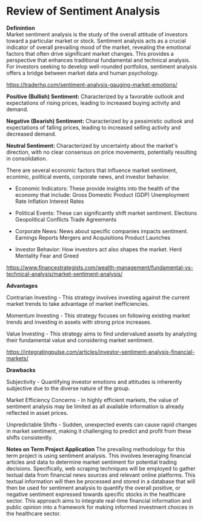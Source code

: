 # Review of Sentiment Analysis

**Definintion**<br>
Market sentiment analysis is the study of the overall attitude of investors toward a particular market or stock. Sentiment analysis acts as a crucial indicator of overall prevailing mood of the market, revealing the emotional factors that often drive significant market changes. This provides a perspective that enhances traditional fundamental and technical analysis. For investors seeking to develop well-rounded portfolios, sentiment analysis offers a bridge between market data and human psychology.

https://traderhq.com/sentiment-analysis-gauging-market-emotions/

**Positive (Bullish) Sentiment:** Characterized by a favorable outlook and expectations of rising prices, leading to increased buying activity and demand.

**Negative (Bearish) Sentiment:** Characterized by a pessimistic outlook and expectations of falling prices, leading to increased selling activity and decreased demand.

**Neutral Sentiment:** Characterized by uncertainty about the market's direction, with no clear consensus on price movements, potentially resulting in consolidation.

There are several economic factors that influence market sentiment, econimic, political events, corporate news, and investor behavior.

- Economic Indicators: These provide insights into the health of the economy that include:
    Gross Domestic Product (GDP)
    Unemployment Rate
    Inflation
    Interest Rates

- Political Events: These can significantly shift market sentiment.
    Elections
    Geopolitical Conflicts
    Trade Agreements

- Corporate News: News about specific companies impacts sentiment.
    Earnings Reports 
    Mergers and Acquisitions
    Product Launches

- Investor Behavior: How investors act also shapes the market.
    Herd Mentality
    Fear and Greed

https://www.financestrategists.com/wealth-management/fundamental-vs-technical-analysis/market-sentiment-analysis/

**Advantages**

Contrarian Investing - This strategy involves investing against the current market trends to take advantage of market inefficiencies.

Momentum Investing - This strategy focuses on following existing market trends and investing in assets with strong price increases.

Value Investing - This strategy aims to find undervalued assets by analyzing their fundamental value and considering market sentiment. 


https://integratingpulse.com/articles/investor-sentiment-analysis-financial-markets/

**Drawbacks**

Subjectivity - Quantifying investor emotions and attitudes is inherently subjective due to the diverse nature of the group.

Market Efficiency Concerns - In highly efficient markets, the value of sentiment analysis may be limited as all available information is already reflected in asset prices.

Unpredictable Shifts - Sudden, unexpected events can cause rapid changes in market sentiment, making it challenging to predict and profit from these shifts consistently.

**Notes on Term Project Application**
The prevailing methodology for this term project is using sentiment analysis. This involves leveraging financial articles and data to determine market sentiment for potential trading decisions. Specifically, web scraping techniques will be employed to gather textual data from financial news sources and relevant online platforms. This textual information will then be processed and stored in a database that will then be used for sentiment analysis to quantify the overall positive, or negative sentiment expressed towards specific stocks in the healthcare sector. This approach aims to integrate real-time financial information and public opinion into a framework for making informed investment choices in the healthcare sector.
